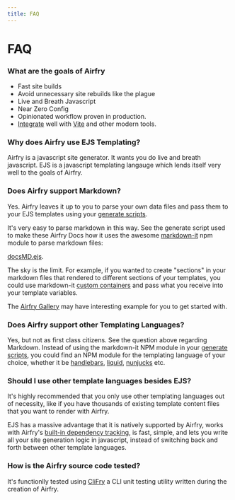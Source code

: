 ```yaml
---
title: FAQ
---
```


# FAQ

### What are the goals of Airfry

- Fast site builds
- Avoid unnecessary site rebuilds like the plague
- Live and Breath Javascript
- Near Zero Config
- Opinionated workflow proven in production.
- [Integrate](/docs/integration/guides/) well with [Vite](https://vitejs.dev/) and other modern tools.

### Why does Airfry use EJS Templating?

Airfry is a javascript site generator. It wants you do live and breath javascript. EJS is a javascript templating langauge which lends itself very well to the goals of Airfry.

### Does Airfry support Markdown?

Yes. Airfry leaves it up to you to parse your own data files and pass them to your EJS templates using your [generate scripts](/docs/templates/generateScript/).

It's very easy to parse markdown in this way. See the generate script used to make these Airfry Docs how it uses the awesome [markdown-it](https://github.com/markdown-it/markdown-it) npm module to parse markdown files:

[docsMD.ejs](https://github.com/jaunt/airfryDocs/blob/main/airfry/templates/generators/docsMD.ejs).

The sky is the limit. For example, if you wanted to create "sections" in your markdown files that rendered to different sections of your templates, you could use markdown-it [custom containers](https://github.com/markdown-it/markdown-it-container) and pass what you receive into your template variables.

The [Airfry Gallery](/docs/gallery/) may have interesting example for you to get started with.

### Does Airfry support other Templating Languages?

Yes, but not as first class citizens. See the question above regarding Markdown. Instead of using the markdown-it NPM module in your [generate scripts](/docs/templates/generateScript/), you could find an NPM module for the templating language of your choice, whether it be [handlebars](https://handlebarsjs.com/), [liquid](https://shopify.github.io/liquid/), [nunjucks](https://mozilla.github.io/nunjucks/) etc.

### Should I use other template languages besides EJS?

It's highly recommended that you only use other templating languages out of necessity, like if you have thousands of existing template content files that you want to render with Airfry.

EJS has a massive advantage that it is natively supported by Airfry, works with Airfry's [built-in dependency tracking](/docs/performance/dependencyTracking/), is fast, simple, and lets you write all your site generation logic in javascript, instead of switching back and forth between other template languages.

### How is the Airfry source code tested?

It's functionlly tested using [CliFry](https://github.com/jaunt/clifry) a CLI unit testing utility written during the creation of Airfry.
